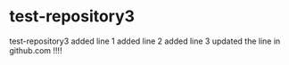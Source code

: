# test-repository3
test-repository3
added line 1
added line 2
added line 3
updated the line in github.com !!!!
